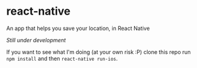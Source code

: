 # react-native
An app that helps you save your location, in React Native

_Still under development_

If you want to see what I'm doing (at your own risk :P) clone this repo run `npm install` and then `react-native run-ios`.
